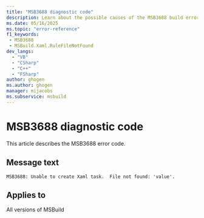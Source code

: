 ```yaml
---
title: "MSB3688 diagnostic code"
description: Learn about the possible causes of the MSB3688 build error, and get troubleshooting tips.
ms.date: 05/16/2025
ms.topic: "error-reference"
f1_keywords:
 - MSB3688
 - MSBuild.Xaml.RuleFileNotFound
dev_langs:
  - "VB"
  - "CSharp"
  - "C++"
  - "FSharp"
author: ghogen
ms.author: ghogen
manager: mijacobs
ms.subservice: msbuild
---
```


# MSB3688 diagnostic code

<!-- :::ErrorDefinitionDescription::: -->
<!-- :::editable-content name="introDescription"::: -->
This article describes the MSB3688 error code.
<!-- :::editable-content-end::: -->

## Message text

<!-- :::editable-content name="messageText"::: -->
`MSB3688: Unable to create Xaml task.  File not found: 'value'.`
<!-- :::editable-content-end::: -->
<!-- MSB3688: Unable to create Xaml task.  File not found: {0}. -->

<!-- :::editable-content name="postOutputDescription"::: -->
<!--
{StrBegin="MSB3688: "}
-->
<!-- :::editable-content-end::: -->
<!-- :::ErrorDefinitionDescription-end::: -->

## Applies to

All versions of MSBuild
